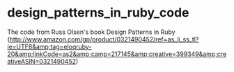 design_patterns_in_ruby_code
============================

The code from Russ Olsen's book Design Patterns in Ruby (http://www.amazon.com/gp/product/0321490452/ref=as_li_ss_tl?ie=UTF8&amp;tag=eloqruby-20&amp;linkCode=as2&amp;camp=217145&amp;creative=399349&amp;creativeASIN=0321490452)
